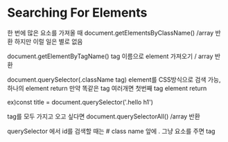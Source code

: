 # Searching For Elements

한 번에 많은 요소를 가져올 때
document.getElementsByClassName() /array 반환
하지만 이럴 일은 별로 없음

document.getElementByTagName()
tag 이름으로 element 가져오기 / array 반환

document.querySelector(.className tag)
element를 CSS방식으로 검색 가능, 하나의 element return
만약 똑같은 tag 여러개면 첫번째 tag element
return

ex)const title = document.querySelector('.hello h1')

tag를 모두 가지고 오고 싶다면
document.querySelectorAll() /array 반환

querySelector 에서 id를 검색할 때는 #
class name 앞에 .
그냥 요소를 주면 tag
